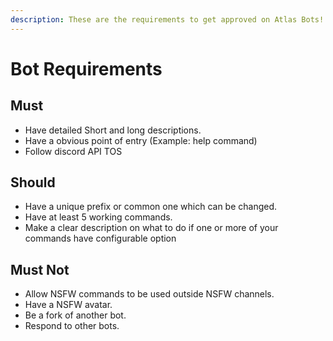 ```yaml
---
description: These are the requirements to get approved on Atlas Bots!
---
```


# Bot Requirements

## Must

* Have detailed Short and long descriptions.
* Have a obvious point of entry (Example: help command)
* Follow discord API TOS

## Should

* Have a unique prefix or common one which can be changed.
* Have at least 5 working commands.
* Make a clear description on what to do if one or more of your commands have configurable option

## Must Not

* Allow NSFW commands to be used outside NSFW channels.
* Have a NSFW avatar.
* Be a fork of another bot.
* Respond to other bots.
